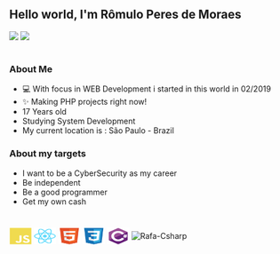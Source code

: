## Hello world, I'm Rômulo Peres de Moraes
<div>
  <img height="150px" src="https://github-readme-stats.vercel.app/api?username=Romulo-Moraes&theme=tokyonight&show_icons=true">
  <img height="150px" src="https://github-readme-stats.vercel.app/api/top-langs/?username=Romulo-Moraes&theme=tokyonight">
</div>

#

### About Me
<ul>
  <li>💻 With focus in WEB Development i started in this world in 02/2019</li>  
  <li>✨ Making PHP projects right now!</li>
  <li>17 Years old</li>
  <li>Studying System Development</li>
  <li>My current location is : São Paulo - Brazil</li>
</ul>

### About my targets

<ul>
  <li>I want to be a CyberSecurity as my career</li>  
  <li>Be independent</li>
  <li>Be a good programmer</li>
  <li>Get my own cash</li>
</ul>

#

<div>
  <img align="center" alt="Rafa-Js" height="30" width="40" src="https://raw.githubusercontent.com/devicons/devicon/master/icons/javascript/javascript-plain.svg">
  <img align="center" alt="Rafa-React" height="30" width="40" src="https://raw.githubusercontent.com/devicons/devicon/master/icons/react/react-original.svg">
  <img align="center" alt="Rafa-HTML" height="30" width="40" src="https://raw.githubusercontent.com/devicons/devicon/master/icons/html5/html5-original.svg">
  <img align="center" alt="Rafa-CSS" height="30" width="40" src="https://raw.githubusercontent.com/devicons/devicon/master/icons/css3/css3-original.svg">
  <img align="center" alt="Rafa-Csharp" height="30" width="40" src="https://raw.githubusercontent.com/devicons/devicon/master/icons/csharp/csharp-original.svg">
  <img align="center" alt="Rafa-Csharp" height="30" width="40" src="https://upload.wikimedia.org/wikipedia/commons/thumb/2/27/PHP-logo.svg/1200px-PHP-logo.svg.png">
</div>
